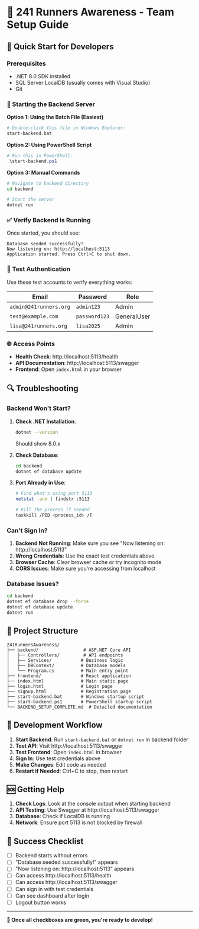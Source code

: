 # 🚀 241 Runners Awareness - Team Setup Guide

## 🔧 Quick Start for Developers

### Prerequisites
- .NET 8.0 SDK installed
- SQL Server LocalDB (usually comes with Visual Studio)
- Git

### 🚀 Starting the Backend Server

**Option 1: Using the Batch File (Easiest)**
```bash
# Double-click this file in Windows Explorer:
start-backend.bat
```

**Option 2: Using PowerShell Script**
```powershell
# Run this in PowerShell:
.\start-backend.ps1
```

**Option 3: Manual Commands**
```bash
# Navigate to backend directory
cd backend

# Start the server
dotnet run
```

### ✅ Verify Backend is Running

Once started, you should see:
```
Database seeded successfully!
Now listening on: http://localhost:5113
Application started. Press Ctrl+C to shut down.
```

### 🧪 Test Authentication

Use these test accounts to verify everything works:

| Email | Password | Role |
|-------|----------|------|
| `admin@241runners.org` | `admin123` | Admin |
| `test@example.com` | `password123` | GeneralUser |
| `lisa@241runners.org` | `lisa2025` | Admin |

### 🌐 Access Points

- **Health Check**: http://localhost:5113/health
- **API Documentation**: http://localhost:5113/swagger
- **Frontend**: Open `index.html` in your browser

## 🔍 Troubleshooting

### Backend Won't Start?

1. **Check .NET Installation**:
   ```bash
   dotnet --version
   ```
   Should show 8.0.x

2. **Check Database**:
   ```bash
   cd backend
   dotnet ef database update
   ```

3. **Port Already in Use**:
   ```bash
   # Find what's using port 5113
   netstat -ano | findstr :5113
   
   # Kill the process if needed
   taskkill /PID <process_id> /F
   ```

### Can't Sign In?

1. **Backend Not Running**: Make sure you see "Now listening on: http://localhost:5113"
2. **Wrong Credentials**: Use the exact test credentials above
3. **Browser Cache**: Clear browser cache or try incognito mode
4. **CORS Issues**: Make sure you're accessing from localhost

### Database Issues?

```bash
cd backend
dotnet ef database drop --force
dotnet ef database update
dotnet run
```

## 📁 Project Structure

```
241RunnersAwareness/
├── backend/                 # ASP.NET Core API
│   ├── Controllers/         # API endpoints
│   ├── Services/           # Business logic
│   ├── DBContext/          # Database models
│   └── Program.cs          # Main entry point
├── frontend/               # React application
├── index.html              # Main static page
├── login.html              # Login page
├── signup.html             # Registration page
├── start-backend.bat       # Windows startup script
├── start-backend.ps1       # PowerShell startup script
└── BACKEND_SETUP_COMPLETE.md  # Detailed documentation
```

## 🔄 Development Workflow

1. **Start Backend**: Run `start-backend.bat` or `dotnet run` in backend folder
2. **Test API**: Visit http://localhost:5113/swagger
3. **Test Frontend**: Open `index.html` in browser
4. **Sign In**: Use test credentials above
5. **Make Changes**: Edit code as needed
6. **Restart if Needed**: Ctrl+C to stop, then restart

## 🆘 Getting Help

1. **Check Logs**: Look at the console output when starting backend
2. **API Testing**: Use Swagger at http://localhost:5113/swagger
3. **Database**: Check if LocalDB is running
4. **Network**: Ensure port 5113 is not blocked by firewall

## 🎯 Success Checklist

- [ ] Backend starts without errors
- [ ] "Database seeded successfully!" appears
- [ ] "Now listening on: http://localhost:5113" appears
- [ ] Can access http://localhost:5113/health
- [ ] Can access http://localhost:5113/swagger
- [ ] Can sign in with test credentials
- [ ] Can see dashboard after login
- [ ] Logout button works

---

**🎉 Once all checkboxes are green, you're ready to develop!**
